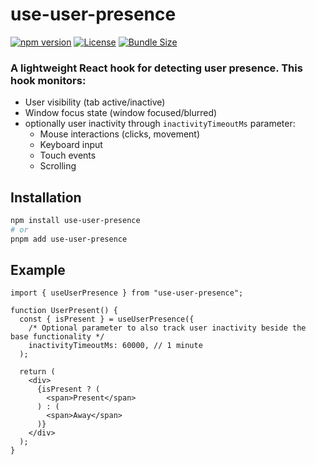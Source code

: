 # use-user-presence

[![npm version](https://badge.fury.io/js/use-user-presence.svg)](https://www.npmjs.com/package/use-user-presence)
[![License](https://img.shields.io/github/license/VarNotUsed/use-user-presence)](https://github.com/VarNotUsed/use-user-presence/blob/main/LICENSE)
[![Bundle Size](https://img.shields.io/bundlephobia/minzip/use-user-presence)](https://bundlephobia.com/package/use-user-presence)

### A lightweight React hook for detecting user presence. This hook monitors:
- User visibility (tab active/inactive)
- Window focus state (window focused/blurred) 
- optionally user inactivity through ```inactivityTimeoutMs``` parameter:
  - Mouse interactions (clicks, movement)
  - Keyboard input
  - Touch events
  - Scrolling

## Installation

```bash
npm install use-user-presence
# or
pnpm add use-user-presence
```

## Example
```tsx
import { useUserPresence } from "use-user-presence";

function UserPresent() {
  const { isPresent } = useUserPresence({
    /* Optional parameter to also track user inactivity beside the base functionality */
    inactivityTimeoutMs: 60000, // 1 minute
  );

  return (
    <div>
      {isPresent ? (
        <span>Present</span>
      ) : (
        <span>Away</span>
      )}
    </div>
  );
}
```
